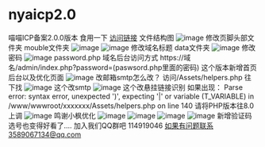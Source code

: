 # nyaicp2.0
喵喵ICP备案2.0.0版本
食用一下
[访问链接](https://nyaicpv2.520524.xyz)
文件结构图
![image](https://img.k9b.cn//sc/2025-07-22125750.png)
修改页脚头部文件夹 mouble文件夹
![image](https://img.k9b.cn//sc/2025-07-22125737.png)
![image](https://img.k9b.cn//sc/2025-07-22132614.png)
修改域名标题 data文件夹
![image](https://img.k9b.cn//sc/2025-07-22125626.png)
修改密码
![image](https://img.k9b.cn//sc/2025-07-22125817.png)
password.php
域名后台访问方式
https://域名/admin/index.php?password=(paswsord.php里面的密码)
这个版本新增首页后台以及优化页面
![image](https://img.k9b.cn//sc/2025-07-22131315.png)
改邮箱smtp怎么改？
访问/Assets/helpers.php
往下找
![image](https://img.k9b.cn//sc/2025-07-22125550.png)
这个改smtp
![image](https://img.k9b.cn//sc/2025-07-22125451.png)
这个改悬挂链接识别
如果出现：
Parse error: syntax error, unexpected ')', expecting '|' or variable (T_VARIABLE) in /www/wwwroot/xxxxxxx/Assets/helpers.php on line 140
请将PHP版本往8.0上调
![image](https://img.k9b.cn//sc/2025-07-22132206.png)
鸣谢小枫优化
![image](https://img.k9b.cn//sc/2025-07-22132301.png)
![image](https://img.k9b.cn//sc/2025-07-22132437.png)
![image](https://img.k9b.cn//sc/2025-07-22132427.png)
![image](https://img.k9b.cn//sc/2025-07-22132420.png)
新增验证码 选号也变得好看了....
加入我们QQ群吧
114919046
如果有问题联系3589067134@qq.com

